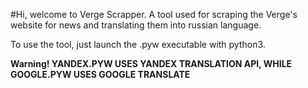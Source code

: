 #Hi, welcome to Verge Scrapper. A tool used for scraping the Verge's website for news and translating them into russian language. 


To use the tool, just launch the .pyw executable with python3.

<b>Warning! YANDEX.PYW USES YANDEX TRANSLATION API, WHILE GOOGLE.PYW USES GOOGLE TRANSLATE</b>
